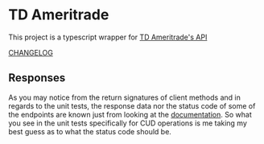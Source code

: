 # TD Ameritrade

This project is a typescript wrapper for [TD Ameritrade's API][td-documentation]

[CHANGELOG](CHANGELOG.md)

## Responses

As you may notice from the return signatures of client methods and in regards to the unit tests, the response data nor the status code of some of the endpoints are known just from looking at the [documentation][td-documentation]. So what you see in the unit tests specifically for CUD operations is me taking my best guess as to what the status code should be.

[td-documentation]: https://developer.tdameritrade.com/
